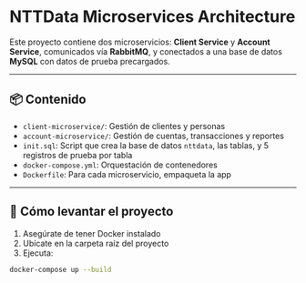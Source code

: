 # NTTData Microservices Architecture

Este proyecto contiene dos microservicios: **Client Service** y **Account Service**, comunicados vía **RabbitMQ**, y conectados a una base de datos **MySQL** con datos de prueba precargados.

---

## 📦 Contenido

- `client-microservice/`: Gestión de clientes y personas
- `account-microservice/`: Gestión de cuentas, transacciones y reportes
- `init.sql`: Script que crea la base de datos `nttdata`, las tablas, y 5 registros de prueba por tabla
- `docker-compose.yml`: Orquestación de contenedores
- `Dockerfile`: Para cada microservicio, empaqueta la app

---

## 🚀 Cómo levantar el proyecto

1. Asegúrate de tener Docker instalado
2. Ubícate en la carpeta raíz del proyecto
3. Ejecuta:

```bash
docker-compose up --build
